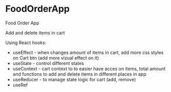 # FoodOrderApp
Food Order App

Add and delete items in cart

Using React hooks:
  - useEffect - when changes amount of items in cart, add more css styles on Cart btn (add more vizual effect on it)
  - useState - control different states
  - useContext - cart context to to easier have acces on items, total amount and functions to add and delete items in different places in app
  - useReducer - to manage state logic for cart (add, remove)
  - useRef
